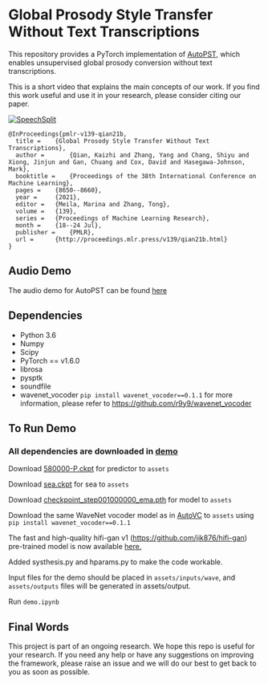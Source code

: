 # Global Prosody Style Transfer Without Text Transcriptions

This repository provides a PyTorch implementation of [AutoPST](https://arxiv.org/abs/2106.08519), which enables unsupervised global prosody conversion without text transcriptions.

This is a short video that explains the main concepts of our work. If you find this work useful and use it in your research, please consider citing our paper.

[![SpeechSplit](./assets/cover.png)](https://youtu.be/wow2DRuJ69c/)

```
@InProceedings{pmlr-v139-qian21b,
  title = 	 {Global Prosody Style Transfer Without Text Transcriptions},
  author =       {Qian, Kaizhi and Zhang, Yang and Chang, Shiyu and Xiong, Jinjun and Gan, Chuang and Cox, David and Hasegawa-Johnson, Mark},
  booktitle = 	 {Proceedings of the 38th International Conference on Machine Learning},
  pages = 	 {8650--8660},
  year = 	 {2021},
  editor = 	 {Meila, Marina and Zhang, Tong},
  volume = 	 {139},
  series = 	 {Proceedings of Machine Learning Research},
  month = 	 {18--24 Jul},
  publisher =    {PMLR},
  url = 	 {http://proceedings.mlr.press/v139/qian21b.html}
}

```


## Audio Demo

The audio demo for AutoPST can be found [here](https://auspicious3000.github.io/AutoPST-Demo/)

## Dependencies
- Python 3.6
- Numpy
- Scipy
- PyTorch == v1.6.0
- librosa
- pysptk
- soundfile
- wavenet_vocoder ```pip install wavenet_vocoder==0.1.1```
  for more information, please refer to https://github.com/r9y9/wavenet_vocoder


## To Run Demo


### All dependencies are downloaded in [demo](./demo.ipynb)

Download [580000-P.ckpt](https://www.kaggle.com/datasets/daspinaki/rhythm-transfer?resource=download) for predictor to ```assets```

Download [sea.ckpt](https://www.kaggle.com/datasets/daspinaki/rhythm-transfer?resource=download) for sea to ```assets```

Download [checkpoint_step001000000_ema.pth](https://www.kaggle.com/datasets/daspinaki/rhythm-transfer?resource=download) for model to ```assets```


Download the same WaveNet vocoder model as in [AutoVC](https://github.com/auspicious3000/autovc) to ```assets``` using ```pip install wavenet_vocoder==0.1.1```

The fast and high-quality hifi-gan v1 (https://github.com/jik876/hifi-gan) pre-trained model is now available [here.](https://drive.google.com/file/d/1n76jHs8k1sDQ3Eh5ajXwdxuY_EZw4N9N/view?usp=sharing)

<!-- Please refer to [AutoVC](https://github.com/auspicious3000/autovc) if you have any problems with the vocoder part, because they share the same vocoder scripts. -->

Added systhesis.py and hparams.py to make the code workable.

Input files for the demo should be placed in ```assets/inputs/wave```, and ```assets/outputs``` files will be generated in assets/output.

Run ```demo.ipynb``` 





## Final Words

This project is part of an ongoing research. We hope this repo is useful for your research. If you need any help or have any suggestions on improving the framework, please raise an issue and we will do our best to get back to you as soon as possible.
